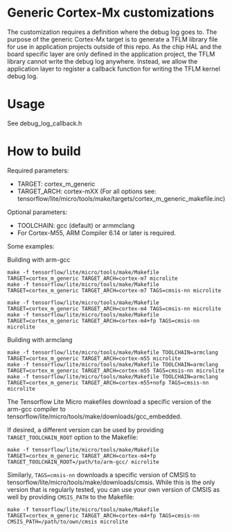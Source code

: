 <!-- mdformat off(b/169948621#comment2) -->

# Generic Cortex-Mx customizations

The customization requires a definition where the debug log goes to. The purpose
of the generic Cortex-Mx target is to generate a TFLM library file for use in
application projects outside of this repo. As the chip HAL and the board
specific layer are only defined in the application project, the TFLM library
cannot write the debug log anywhere. Instead, we allow the application layer to
register a callback function for writing the TFLM kernel debug log.

# Usage

See debug_log_callback.h

# How to build

Required parameters:

  - TARGET: cortex_m_generic
  - TARGET_ARCH: cortex-mXX (For all options see: tensorflow/lite/micro/tools/make/targets/cortex_m_generic_makefile.inc)

Optional parameters:

  - TOOLCHAIN: gcc (default) or armmclang
  - For Cortex-M55, ARM Compiler 6.14 or later is required.

Some examples:

Building with arm-gcc

```
make -f tensorflow/lite/micro/tools/make/Makefile TARGET=cortex_m_generic TARGET_ARCH=cortex-m7 microlite
make -f tensorflow/lite/micro/tools/make/Makefile TARGET=cortex_m_generic TARGET_ARCH=cortex-m7 TAGS=cmsis-nn microlite

make -f tensorflow/lite/micro/tools/make/Makefile TARGET=cortex_m_generic TARGET_ARCH=cortex-m4 TAGS=cmsis-nn microlite
make -f tensorflow/lite/micro/tools/make/Makefile TARGET=cortex_m_generic TARGET_ARCH=cortex-m4+fp TAGS=cmsis-nn microlite
```

Building with armclang

```
make -f tensorflow/lite/micro/tools/make/Makefile TOOLCHAIN=armclang TARGET=cortex_m_generic TARGET_ARCH=cortex-m55 microlite
make -f tensorflow/lite/micro/tools/make/Makefile TOOLCHAIN=armclang TARGET=cortex_m_generic TARGET_ARCH=cortex-m55 TAGS=cmsis-nn microlite
make -f tensorflow/lite/micro/tools/make/Makefile TOOLCHAIN=armclang TARGET=cortex_m_generic TARGET_ARCH=cortex-m55+nofp TAGS=cmsis-nn microlite
```

The Tensorflow Lite Micro makefiles download a specific version of the arm-gcc
compiler to tensorflow/lite/micro/tools/make/downloads/gcc_embedded.

If desired, a different version can be used by providing `TARGET_TOOLCHAIN_ROOT`
option to the Makefile:

```
make -f tensorflow/lite/micro/tools/make/Makefile TARGET=cortex_m_generic TARGET_ARCH=cortex-m4+fp TARGET_TOOLCHAIN_ROOT=/path/to/arm-gcc/ microlite
```

Similarly, `TAGS=cmsis-nn` downloads a specific version of CMSIS to
tensorflow/lite/micro/tools/make/downloads/cmsis. While this is the only version
that is regularly tested, you can use your own version of CMSIS as well by
providing `CMSIS_PATH` to the Makefile:

```
make -f tensorflow/lite/micro/tools/make/Makefile TARGET=cortex_m_generic TARGET_ARCH=cortex-m4+fp TAGS=cmsis-nn CMSIS_PATH=/path/to/own/cmsis microlite
```
